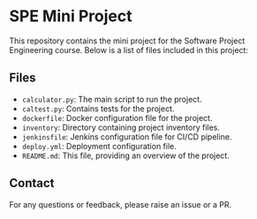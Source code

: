 # SPE Mini Project

This repository contains the mini project for the Software Project Engineering course. Below is a list of files included in this project:

## Files

- `calculator.py`: The main script to run the project.
- `caltest.py`: Contains tests for the project.
- `dockerfile`: Docker configuration file for the project.
- `inventory`: Directory containing project inventory files.
- `jenkinsfile`: Jenkins configuration file for CI/CD pipeline.
- `deploy.yml`: Deployment configuration file.
- `README.md`: This file, providing an overview of the project.

## Contact

For any questions or feedback, please raise an issue or a PR.
